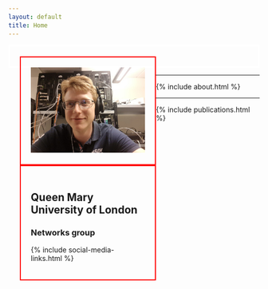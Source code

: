 ```yaml
---
layout: default
title: Home
---
```


<div class="row" style="border: 3px solid #fff; padding: 20px;">
	<div class="col" style="width: 50%; float: left; padding: 20px; border: 2px solid red;">
		<img src="/assets/portrait.jpg">
	</div>
	<div class="col" style="width: 50%; float: left; padding: 20px; border: 2px solid red;">
		<p>
			<h2>Queen Mary University of London</h2>
			<h3>Networks group</h3>
		</p>
		<p>
{% include social-media-links.html %}
		</p>
	</div>
</div>

<hr>
{% include about.html %}
<hr>
{% include publications.html %}
